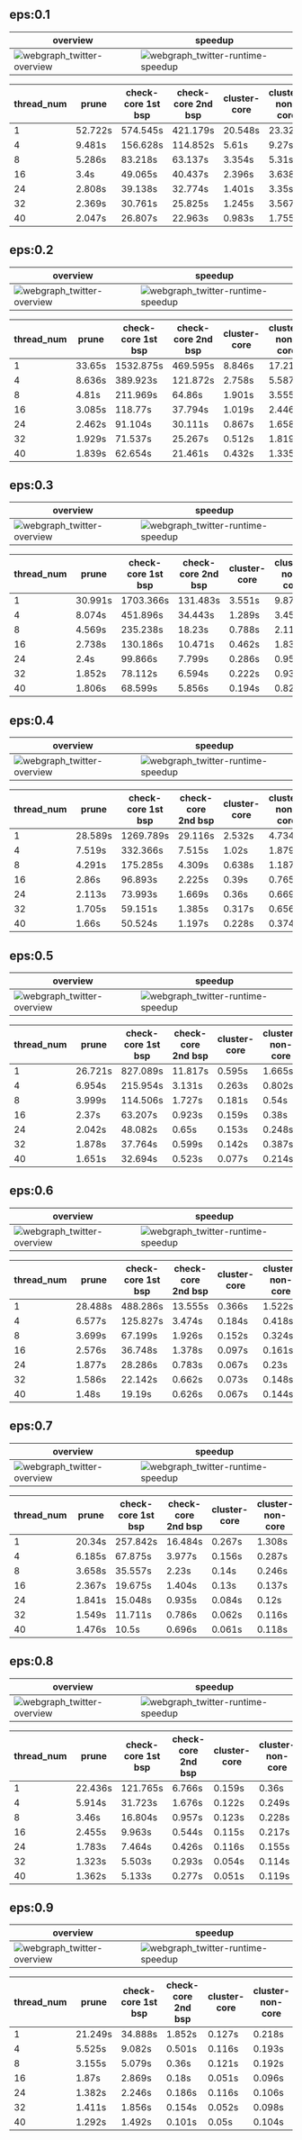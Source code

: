 ## eps:0.1

overview | speedup
--- | ---
![webgraph_twitter-overview](../../figures/scalability_new4_all_in_parallel_deg_scheduler/webgraph_twitter-eps:0.1-min_pts:5-overview.png) | ![webgraph_twitter-runtime-speedup](../../figures/scalability_new4_all_in_parallel_deg_scheduler/webgraph_twitter-eps:0.1-min_pts:5-runtime-speedup.png)

thread_num | prune | check-core 1st bsp | check-core 2nd bsp | cluster-core | cluster-non-core | total | total speedup
--- | --- | --- | --- | --- | --- | --- | ---
1 | 52.722s | 574.545s | 421.179s | 20.548s | 23.321s | 1092.32s | 1.000
4 | 9.481s | 156.628s | 114.852s | 5.61s | 9.27s | 295.845s | 3.692
8 | 5.286s | 83.218s | 63.137s | 3.354s | 5.31s | 160.309s | 6.814
16 | 3.4s | 49.065s | 40.437s | 2.396s | 3.638s | 98.94s | 11.040
24 | 2.808s | 39.138s | 32.774s | 1.401s | 3.35s | 79.474s | 13.744
32 | 2.369s | 30.761s | 25.825s | 1.245s | 3.567s | 63.77s | 17.129
40 | 2.047s | 26.807s | 22.963s | 0.983s | 1.755s | 54.559s | 20.021

## eps:0.2

overview | speedup
--- | ---
![webgraph_twitter-overview](../../figures/scalability_new4_all_in_parallel_deg_scheduler/webgraph_twitter-eps:0.2-min_pts:5-overview.png) | ![webgraph_twitter-runtime-speedup](../../figures/scalability_new4_all_in_parallel_deg_scheduler/webgraph_twitter-eps:0.2-min_pts:5-runtime-speedup.png)

thread_num | prune | check-core 1st bsp | check-core 2nd bsp | cluster-core | cluster-non-core | total | total speedup
--- | --- | --- | --- | --- | --- | --- | ---
1 | 33.65s | 1532.875s | 469.595s | 8.846s | 17.213s | 2062.182s | 1.000
4 | 8.636s | 389.923s | 121.872s | 2.758s | 5.587s | 528.778s | 3.900
8 | 4.81s | 211.969s | 64.86s | 1.901s | 3.555s | 287.098s | 7.183
16 | 3.085s | 118.77s | 37.794s | 1.019s | 2.446s | 163.116s | 12.642
24 | 2.462s | 91.104s | 30.111s | 0.867s | 1.658s | 126.205s | 16.340
32 | 1.929s | 71.537s | 25.267s | 0.512s | 1.819s | 101.067s | 20.404
40 | 1.839s | 62.654s | 21.461s | 0.432s | 1.335s | 87.724s | 23.508

## eps:0.3

overview | speedup
--- | ---
![webgraph_twitter-overview](../../figures/scalability_new4_all_in_parallel_deg_scheduler/webgraph_twitter-eps:0.3-min_pts:5-overview.png) | ![webgraph_twitter-runtime-speedup](../../figures/scalability_new4_all_in_parallel_deg_scheduler/webgraph_twitter-eps:0.3-min_pts:5-runtime-speedup.png)

thread_num | prune | check-core 1st bsp | check-core 2nd bsp | cluster-core | cluster-non-core | total | total speedup
--- | --- | --- | --- | --- | --- | --- | ---
1 | 30.991s | 1703.366s | 131.483s | 3.551s | 9.877s | 1879.272s | 1.000
4 | 8.074s | 451.896s | 34.443s | 1.289s | 3.456s | 499.16s | 3.765
8 | 4.569s | 235.238s | 18.23s | 0.788s | 2.119s | 260.946s | 7.202
16 | 2.738s | 130.186s | 10.471s | 0.462s | 1.834s | 145.693s | 12.899
24 | 2.4s | 99.866s | 7.799s | 0.286s | 0.951s | 111.304s | 16.884
32 | 1.852s | 78.112s | 6.594s | 0.222s | 0.939s | 87.722s | 21.423
40 | 1.806s | 68.599s | 5.856s | 0.194s | 0.825s | 77.283s | 24.317

## eps:0.4

overview | speedup
--- | ---
![webgraph_twitter-overview](../../figures/scalability_new4_all_in_parallel_deg_scheduler/webgraph_twitter-eps:0.4-min_pts:5-overview.png) | ![webgraph_twitter-runtime-speedup](../../figures/scalability_new4_all_in_parallel_deg_scheduler/webgraph_twitter-eps:0.4-min_pts:5-runtime-speedup.png)

thread_num | prune | check-core 1st bsp | check-core 2nd bsp | cluster-core | cluster-non-core | total | total speedup
--- | --- | --- | --- | --- | --- | --- | ---
1 | 28.589s | 1269.789s | 29.116s | 2.532s | 4.734s | 1334.764s | 1.000
4 | 7.519s | 332.366s | 7.515s | 1.02s | 1.879s | 350.301s | 3.810
8 | 4.291s | 175.285s | 4.309s | 0.638s | 1.187s | 185.713s | 7.187
16 | 2.86s | 96.893s | 2.225s | 0.39s | 0.765s | 103.136s | 12.942
24 | 2.113s | 73.993s | 1.669s | 0.36s | 0.669s | 78.807s | 16.937
32 | 1.705s | 59.151s | 1.385s | 0.317s | 0.656s | 63.216s | 21.114
40 | 1.66s | 50.524s | 1.197s | 0.228s | 0.374s | 53.986s | 24.724

## eps:0.5

overview | speedup
--- | ---
![webgraph_twitter-overview](../../figures/scalability_new4_all_in_parallel_deg_scheduler/webgraph_twitter-eps:0.5-min_pts:5-overview.png) | ![webgraph_twitter-runtime-speedup](../../figures/scalability_new4_all_in_parallel_deg_scheduler/webgraph_twitter-eps:0.5-min_pts:5-runtime-speedup.png)

thread_num | prune | check-core 1st bsp | check-core 2nd bsp | cluster-core | cluster-non-core | total | total speedup
--- | --- | --- | --- | --- | --- | --- | ---
1 | 26.721s | 827.089s | 11.817s | 0.595s | 1.665s | 867.89s | 1.000
4 | 6.954s | 215.954s | 3.131s | 0.263s | 0.802s | 227.107s | 3.822
8 | 3.999s | 114.506s | 1.727s | 0.181s | 0.54s | 120.955s | 7.175
16 | 2.37s | 63.207s | 0.923s | 0.159s | 0.38s | 67.042s | 12.945
24 | 2.042s | 48.082s | 0.65s | 0.153s | 0.248s | 51.179s | 16.958
32 | 1.878s | 37.764s | 0.599s | 0.142s | 0.387s | 40.773s | 21.286
40 | 1.651s | 32.694s | 0.523s | 0.077s | 0.214s | 35.161s | 24.683

## eps:0.6

overview | speedup
--- | ---
![webgraph_twitter-overview](../../figures/scalability_new4_all_in_parallel_deg_scheduler/webgraph_twitter-eps:0.6-min_pts:5-overview.png) | ![webgraph_twitter-runtime-speedup](../../figures/scalability_new4_all_in_parallel_deg_scheduler/webgraph_twitter-eps:0.6-min_pts:5-runtime-speedup.png)

thread_num | prune | check-core 1st bsp | check-core 2nd bsp | cluster-core | cluster-non-core | total | total speedup
--- | --- | --- | --- | --- | --- | --- | ---
1 | 28.488s | 488.286s | 13.555s | 0.366s | 1.522s | 532.219s | 1.000
4 | 6.577s | 125.827s | 3.474s | 0.184s | 0.418s | 136.483s | 3.900
8 | 3.699s | 67.199s | 1.926s | 0.152s | 0.324s | 73.304s | 7.260
16 | 2.576s | 36.748s | 1.378s | 0.097s | 0.161s | 40.963s | 12.993
24 | 1.877s | 28.286s | 0.783s | 0.067s | 0.23s | 31.246s | 17.033
32 | 1.586s | 22.142s | 0.662s | 0.073s | 0.148s | 24.613s | 21.623
40 | 1.48s | 19.19s | 0.626s | 0.067s | 0.144s | 21.51s | 24.743

## eps:0.7

overview | speedup
--- | ---
![webgraph_twitter-overview](../../figures/scalability_new4_all_in_parallel_deg_scheduler/webgraph_twitter-eps:0.7-min_pts:5-overview.png) | ![webgraph_twitter-runtime-speedup](../../figures/scalability_new4_all_in_parallel_deg_scheduler/webgraph_twitter-eps:0.7-min_pts:5-runtime-speedup.png)

thread_num | prune | check-core 1st bsp | check-core 2nd bsp | cluster-core | cluster-non-core | total | total speedup
--- | --- | --- | --- | --- | --- | --- | ---
1 | 20.34s | 257.842s | 16.484s | 0.267s | 1.308s | 296.244s | 1.000
4 | 6.185s | 67.875s | 3.977s | 0.156s | 0.287s | 78.483s | 3.775
8 | 3.658s | 35.557s | 2.23s | 0.14s | 0.246s | 41.834s | 7.081
16 | 2.367s | 19.675s | 1.404s | 0.13s | 0.137s | 23.716s | 12.491
24 | 1.841s | 15.048s | 0.935s | 0.084s | 0.12s | 18.031s | 16.430
32 | 1.549s | 11.711s | 0.786s | 0.062s | 0.116s | 14.227s | 20.823
40 | 1.476s | 10.5s | 0.696s | 0.061s | 0.118s | 12.854s | 23.047

## eps:0.8

overview | speedup
--- | ---
![webgraph_twitter-overview](../../figures/scalability_new4_all_in_parallel_deg_scheduler/webgraph_twitter-eps:0.8-min_pts:5-overview.png) | ![webgraph_twitter-runtime-speedup](../../figures/scalability_new4_all_in_parallel_deg_scheduler/webgraph_twitter-eps:0.8-min_pts:5-runtime-speedup.png)

thread_num | prune | check-core 1st bsp | check-core 2nd bsp | cluster-core | cluster-non-core | total | total speedup
--- | --- | --- | --- | --- | --- | --- | ---
1 | 22.436s | 121.765s | 6.766s | 0.159s | 0.36s | 151.489s | 1.000
4 | 5.914s | 31.723s | 1.676s | 0.122s | 0.249s | 39.685s | 3.817
8 | 3.46s | 16.804s | 0.957s | 0.123s | 0.228s | 21.573s | 7.022
16 | 2.455s | 9.963s | 0.544s | 0.115s | 0.217s | 13.296s | 11.394
24 | 1.783s | 7.464s | 0.426s | 0.116s | 0.155s | 9.947s | 15.230
32 | 1.323s | 5.503s | 0.293s | 0.054s | 0.114s | 7.295s | 20.766
40 | 1.362s | 5.133s | 0.277s | 0.051s | 0.119s | 6.945s | 21.813

## eps:0.9

overview | speedup
--- | ---
![webgraph_twitter-overview](../../figures/scalability_new4_all_in_parallel_deg_scheduler/webgraph_twitter-eps:0.9-min_pts:5-overview.png) | ![webgraph_twitter-runtime-speedup](../../figures/scalability_new4_all_in_parallel_deg_scheduler/webgraph_twitter-eps:0.9-min_pts:5-runtime-speedup.png)

thread_num | prune | check-core 1st bsp | check-core 2nd bsp | cluster-core | cluster-non-core | total | total speedup
--- | --- | --- | --- | --- | --- | --- | ---
1 | 21.249s | 34.888s | 1.852s | 0.127s | 0.218s | 58.338s | 1.000
4 | 5.525s | 9.082s | 0.501s | 0.116s | 0.193s | 15.418s | 3.784
8 | 3.155s | 5.079s | 0.36s | 0.121s | 0.192s | 8.91s | 6.547
16 | 1.87s | 2.869s | 0.18s | 0.051s | 0.096s | 5.068s | 11.511
24 | 1.382s | 2.246s | 0.186s | 0.116s | 0.106s | 4.039s | 14.444
32 | 1.411s | 1.856s | 0.154s | 0.052s | 0.098s | 3.574s | 16.323
40 | 1.292s | 1.492s | 0.101s | 0.05s | 0.104s | 3.041s | 19.184


